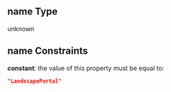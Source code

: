## name Type

unknown

## name Constraints

**constant**: the value of this property must be equal to:

```json
"LandscapePortal"
```
